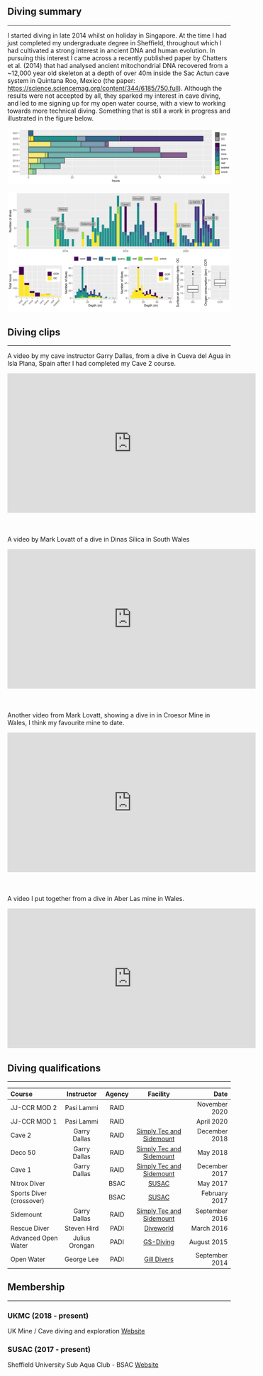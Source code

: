 ## Diving summary
___

I started diving in late 2014 whilst on holiday in Singapore. At the time I had just completed my undergraduate degree 
in Sheffield, throughout which I had cultivated a strong interest in ancient DNA and human evolution. In pursuing this 
interest I came across a recently published paper by Chatters et al. (2014) that had analysed ancient mitochondrial DNA
recovered from a ~12,000 year old skeleton at a depth of over 40m inside the Sac Actun cave system in Quintana Roo, 
Mexico (the paper: <https://science.sciencemag.org/content/344/6185/750.full>). Although the results were not accepted
by all, they sparked my interest in cave diving, and led to me signing up for my open water course, with a view to 
working towards more technical diving. Something that is still a work in progress and illustrated in the figure
below. 

![](dive_data/year_summary.png)

![](dive_data/dive_summaries.png)


## Diving clips
___

A video by my cave instructor Garry Dallas, from a dive in Cueva del Agua in Isla Plana, Spain after I had completed
my Cave 2 course.<br>
<p align="center"><iframe title="vimeo-player" src="https://player.vimeo.com/video/307767854" width="560" height="315" frameborder="0" allowfullscreen></iframe></p>
  
<br><br>A video by Mark Lovatt of a dive in Dinas Silica in South Wales<br>
<p align="center"><iframe width="560" height="315" src="https://www.youtube.com/embed/pfWyHCT_D_0" frameborder="0" allow="accelerometer; autoplay; clipboard-write; encrypted-media; gyroscope; picture-in-picture" allowfullscreen></iframe></p>

<br><br>Another video from Mark Lovatt, showing a dive in in Croesor Mine in Wales, I think my favourite mine to date.<br>

<p align="center"><iframe width="560" height="315" src="https://www.youtube.com/embed/NLaDXpMYp7M" frameborder="0" allow="accelerometer; autoplay; clipboard-write; encrypted-media; gyroscope; picture-in-picture" allowfullscreen></iframe></p>


<br><br>A video I put together from a dive in Aber Las mine in Wales.<br>

<p align="center"><iframe title="vimeo-player" src="https://player.vimeo.com/video/288444600" width="560" height="315" frameborder="0" allowfullscreen></iframe></p>



## Diving qualifications
___

| Course | Instructor | Agency | Facility | Date |
|:-------|:----------:|:--------:|:----:|-----:|
| JJ-CCR MOD 2 | Pasi Lammi | RAID | | November 2020 |
| JJ-CCR MOD 1 | Pasi Lammi | RAID | | April 2020 |
| Cave 2 | Garry Dallas | RAID | [Simply Tec and Sidemount](http://www.simplysidemount.com/) | December 2018 |
| Deco 50 | Garry Dallas | RAID | [Simply Tec and Sidemount](http://www.simplysidemount.com/) | May 2018 |
| Cave 1 | Garry Dallas | RAID | [Simply Tec and Sidemount](http://www.simplysidemount.com/) | December 2017 | 
| Nitrox Diver | | BSAC | [SUSAC](http://www.susac.com/) | May 2017 | 
| Sports Diver (crossover) | | BSAC | [SUSAC](http://www.susac.com/) | February 2017 |
| Sidemount |  Garry Dallas | RAID | [Simply Tec and Sidemount](http://www.simplysidemount.com/) | September 2016 |
| Rescue Diver | Steven Hird | PADI | [Diveworld](https://www.learn2dive.co.uk/) | March 2016 |
| Advanced Open Water | Julius Orongan | PADI | [GS-Diving](https://www.gs-diving.com/) | August 2015 |
| Open Water | George Lee | PADI | [Gill Divers](https://www.gilldivers.com/) | September 2014 |

## Membership
___

### UKMC (2018 - present)

UK Mine / Cave diving and exploration
[Website](http://www.ukmine-cave.com/)

### SUSAC (2017 - present)

Sheffield University Sub Aqua Club - BSAC
[Website](http://www.susac.com/)